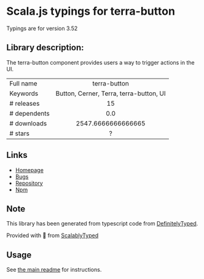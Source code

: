 
# Scala.js typings for terra-button

Typings are for version 3.52

## Library description:
The terra-button component provides users a way to trigger actions in the UI.

|                    |                 |
| ------------------ | :-------------: |
| Full name          | terra-button |
| Keywords           | Button, Cerner, Terra, terra-button, UI |
| # releases         | 15 |
| # dependents       | 0.0 |
| # downloads        | 2547.6666666666665 |
| # stars            | ? |

## Links
- [Homepage](https://github.com/cerner/terra-core#readme)
- [Bugs](https://github.com/cerner/terra-core/issues)
- [Repository](https://github.com/cerner/terra-core)
- [Npm](https://www.npmjs.com/package/terra-button)
    


## Note
This library has been generated from typescript code from [DefinitelyTyped](https://definitelytyped.org).

Provided with :purple_heart: from [ScalablyTyped](https://github.com/oyvindberg/ScalablyTyped)

## Usage
See [the main readme](../../readme.md) for instructions.


